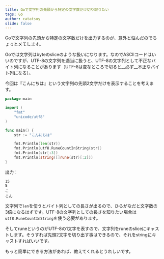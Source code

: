 ```yaml
---
title: Goで文字列の先頭から特定の文字数だけ切り取りたい
tags: Go
author: catatsuy
slide: false
---
```

Goで文字列の先頭から特定の文字数だけを出力するのが、意外と悩んだのでちょっとメモします。

Goでは文字列はbyteのsliceのような扱いになります。なのでASCIIコードはいいのですが、UTF-8の文字列を適当に扱うと、UTF-8の文字列として不正なバイト列になることがあります（UTF-8は変なところで切ると__必ず__不正なバイト列になる）。

今回は『こんにちは』という文字列の先頭2文字だけを表示することを考えます。

```go
package main

import (
	"fmt"
	"unicode/utf8"
)

func main() {
	str := "こんにちは"

	fmt.Println(len(str))
	fmt.Println(utf8.RuneCountInString(str))
	fmt.Println(str[:3])
	fmt.Println(string([]rune(str)[:2]))
}
```

出力：

```
15
5
こ
こん
```

文字列で`len`を使うとバイト列としての長さが出るので、ひらがなだと文字数の3倍になるはずです。UTF-8の文字列としての長さを知りたい場合は`utf8.RuneCountInString`を使う必要があります。

そしてruneというのがUTF-8の1文字を表すので、文字列をruneのsliceにキャストします。そうすれば先頭2文字を切り出す事はできるので、それをstringにキャストすればいいです。

もっと簡単にできる方法があれば、教えてくれるとうれしいです。

